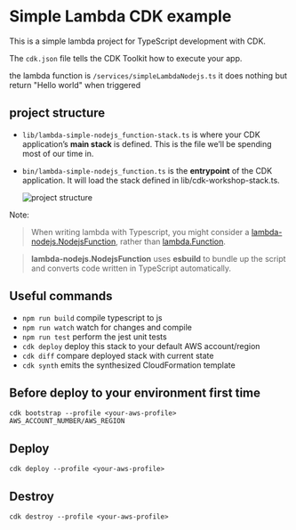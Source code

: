 # Simple Lambda CDK example

This is a simple lambda project for TypeScript development with CDK.

The `cdk.json` file tells the CDK Toolkit how to execute your app.

the lambda function is `/services/simpleLambdaNodejs.ts`
it does nothing but return "Hello world" when triggered

## project structure

- `lib/lambda-simple-nodejs_function-stack.ts` is where your CDK application’s **main stack** is defined. This is the file we’ll be spending most of our time in.
- `bin/lambda-simple-nodejs_function.ts` is the **entrypoint** of the CDK application. It will load the stack defined in lib/cdk-workshop-stack.ts.

  <image style='max-width: 300px' alt='project structure' src='../../assets/images/project-structure.png'>

Note:
>When writing lambda with Typescript, you might consider a [lambda-nodejs.NodejsFunction](https://docs.aws.amazon.com/cdk/api/latest/docs/@aws-cdk_aws-lambda-nodejs.NodejsFunction.html), rather than [lambda.Function](https://docs.aws.amazon.com/cdk/api/latest/docs/@aws-cdk_aws-lambda.Function.html).

>**lambda-nodejs.NodejsFunction** uses **esbuild** to bundle up the script and converts code written in TypeScript automatically.

## Useful commands

* `npm run build`   compile typescript to js
* `npm run watch`   watch for changes and compile
* `npm run test`    perform the jest unit tests
* `cdk deploy`      deploy this stack to your default AWS account/region
* `cdk diff`        compare deployed stack with current state
* `cdk synth`       emits the synthesized CloudFormation template

## Before deploy to your environment first time

```script
cdk bootstrap --profile <your-aws-profile> AWS_ACCOUNT_NUMBER/AWS_REGION
```

## Deploy

```script
cdk deploy --profile <your-aws-profile>
```

## Destroy

```script
cdk destroy --profile <your-aws-profile>
```
